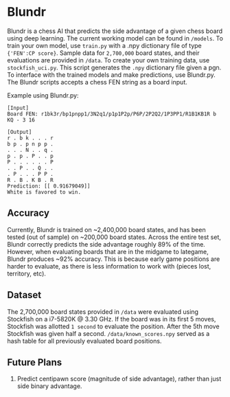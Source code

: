 # Blundr

Blundr is a chess AI that predicts the side advantage of a given chess board using deep learning. The current working model can be found in ```/models```. To train your own model, use ```train.py``` with a .npy dictionary file of type ```{'FEN':CP score}```. Sample data for ```2,700,000``` board states, and their evaluations are provided in ```/data```. To create your own training data, use ```stockfish_uci.py```. This script generates the ```.npy``` dictionary file given a pgn. To interface with the trained models and make predictions, use Blundr.py. The Blundr scripts accepts a chess FEN string as a board input.

Example using Blundr.py:
```
[Input]
Board FEN: r1bk3r/bp1pnpp1/3N2q1/p1p1P2p/P6P/2P2Q2/1P3PP1/R1B1KB1R b KQ - 3 16

[Output]
r . b k . . . r
b p . p n p p .
. . . N . . q .
p . p . P . . p
P . . . . . . P
. . P . . Q . .
. P . . . P P .
R . B . K B . R
Prediction: [[ 0.91679049]]
White is favored to win.
```

## Accuracy

Currently, Blundr is trained on ~2,400,000 board states, and has been tested (out of sample) on ~200,000 board states. Across the entire test set, Blundr correctly predicts the side advantage roughly 89% of the time. However, when evaluating boards that are in the midgame to lategame, Blundr produces ~92% accuracy. This is because early game positions are harder to evaluate, as there is less information to work with (pieces lost, territory, etc).

## Dataset

The 2,700,000 board states provided in ```/data``` were evaluated using Stockfish on a i7-5820K @ 3.30 GHz. If the board was in its first 5 moves, Stockfish was allotted ```1 second``` to evaluate the position. After the 5th move Stockfish was given half a second. ```/data/known_scores.npy``` served as a hash table for all previously evaluated board positions. 

## Future Plans

1. Predict centipawn score (magnitude of side advantage), rather than just side binary advantage.
